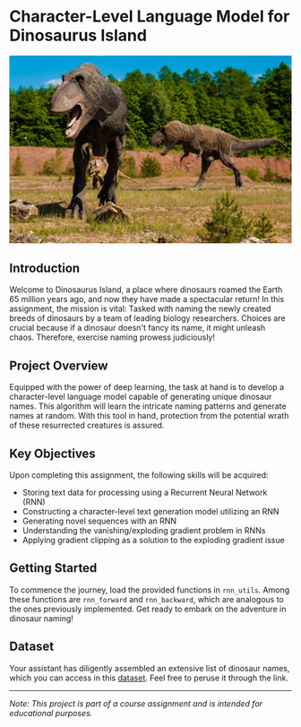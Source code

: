 # Character-Level Language Model for Dinosaurus Island

![Dinosaur](images/dino.jpg)

## Introduction

Welcome to Dinosaurus Island, a place where dinosaurs roamed the Earth 65 million years ago, and now they have made a spectacular return! In this assignment, the mission is vital: Tasked with naming the newly created breeds of dinosaurs by a team of leading biology researchers. Choices are crucial because if a dinosaur doesn't fancy its name, it might unleash chaos. Therefore, exercise naming prowess judiciously!

## Project Overview

Equipped with the power of deep learning, the task at hand is to develop a character-level language model capable of generating unique dinosaur names. This algorithm will learn the intricate naming patterns and generate names at random. With this tool in hand, protection from the potential wrath of these resurrected creatures is assured.

## Key Objectives

Upon completing this assignment, the following skills will be acquired:

- Storing text data for processing using a Recurrent Neural Network (RNN)
- Constructing a character-level text generation model utilizing an RNN
- Generating novel sequences with an RNN
- Understanding the vanishing/exploding gradient problem in RNNs
- Applying gradient clipping as a solution to the exploding gradient issue

## Getting Started

To commence the journey, load the provided functions in `rnn_utils`. Among these functions are `rnn_forward` and `rnn_backward`, which are analogous to the ones previously implemented. Get ready to embark on the adventure in dinosaur naming!

## Dataset

Your assistant has diligently assembled an extensive list of dinosaur names, which you can access in this [dataset](dinos.txt). Feel free to peruse it through the link.

---

*Note: This project is part of a course assignment and is intended for educational purposes.*

